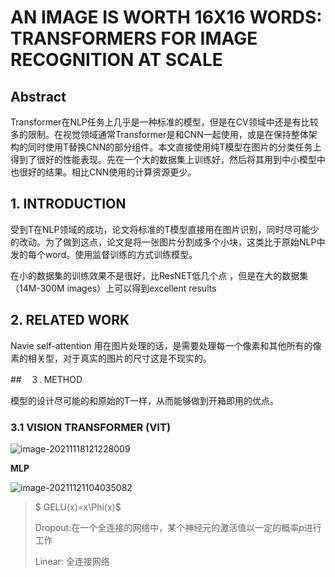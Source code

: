 # AN IMAGE IS WORTH 16X16 WORDS: TRANSFORMERS FOR IMAGE RECOGNITION AT SCALE



## Abstract

Transformer在NLP任务上几乎是一种标准的模型，但是在CV领域中还是有比较多的限制。在视觉领域通常Transformer是和CNN一起使用，或是在保持整体架构的同时使用T替换CNN的部分组件。本文直接使用纯T模型在图片的分类任务上得到了很好的性能表现。先在一个大的数据集上训练好，然后将其用到中小模型中也很好的结果。相比CNN使用的计算资源更少。



## 1. INTRODUCTION

受到T在NLP领域的成功，论文将标准的T模型直接用在图片识别，同时尽可能少的改动。为了做到这点，论文是将一张图片分割成多个小块，这类比于原始NLP中发的每个word。使用监督训练的方式训练模型。

在小的数据集的训练效果不是很好，比ResNET低几个点 ，但是在大的数据集（14M-300M images）上可以得到excellent results





## 2. RELATED WORK

Navie self-attention 用在图片处理的话，是需要处理每一个像素和其他所有的像素的相关型，对于真实的图片的尺寸这是不现实的。









##　３. METHOD

模型的设计尽可能的和原始的T一样，从而能够做到开箱即用的优点。



### 3.1 VISION TRANSFORMER (VIT)

![image-20211118121228009](https://kinvy-images.oss-cn-beijing.aliyuncs.com/Images/image-20211118121228009.png)















**MLP**

![image-20211121104035082](https://kinvy-images.oss-cn-beijing.aliyuncs.com/Images/image-20211121104035082.png)

> $ GELU(x)=x\Phi(x)$
>
> Dropout:在一个全连接的网络中，某个神经元的激活值以一定的概率$p$进行工作
>
> Linear: 全连接网络